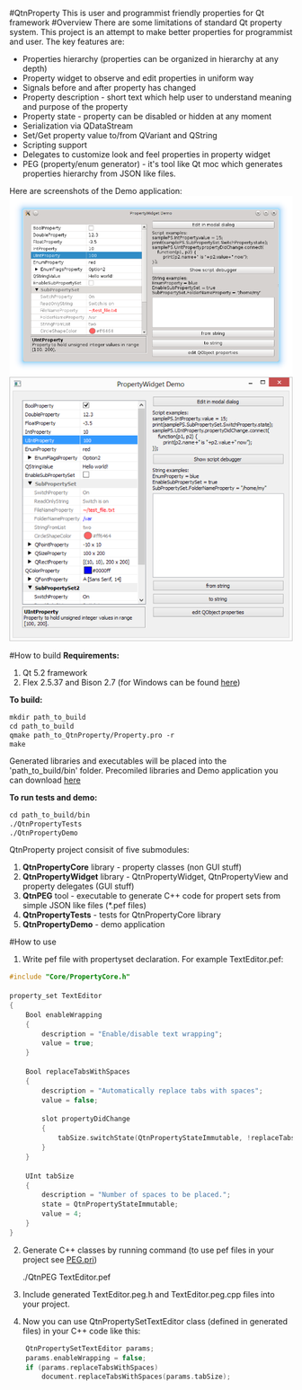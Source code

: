 #QtnProperty
This is user and programmist friendly properties for Qt framework
#Overview
There are some limitations of standard Qt property system.
This project is an attempt to make better properties for programmist and user.
The key features are:

* Properties hierarchy (properties can be organized in hierarchy at any depth)
* Property widget to observe and edit properties in uniform way
* Signals before and after property has changed
* Property description - short text which help user to understand meaning and purpose of the property
* Property state - property can be disabled or hidden at any moment
* Serialization via QDataStream
* Set/Get property value to/from QVariant and QString
* Scripting support
* Delegates to customize look and feel properties in property widget
* PEG (property/enum generator) - it's tool like Qt moc which generates properties hierarchy from JSON like files.

Here are screenshots of the Demo application:
![Demo_screenshot_linux](Docs/img/Demo1.png)
![Demo_screenshot_win](Docs/img/DemoWin.png)

#How to build
**Requirements:**

1. Qt 5.2 framework
2. Flex 2.5.37 and Bison 2.7 (for Windows can be found [here](http://sourceforge.net/projects/winflexbison/))

**To build:**
  
    mkdir path_to_build
    cd path_to_build
    qmake path_to_QtnProperty/Property.pro -r
    make

Generated libraries and executables will be placed into the 'path\_to\_build/bin' folder.
Precomiled libraries and Demo application you can download [here](http://sourceforge.net/projects/qtnproperty/)
  
**To run tests and demo:**

    cd path_to_build/bin
    ./QtnPropertyTests
    ./QtnPropertyDemo

QtnProperty project consisit of five submodules:

1. **QtnPropertyCore** library - property classes (non GUI stuff)
2. **QtnPropertyWidget** library - QtnPropertyWidget, QtnPropertyView and property delegates (GUI stuff)
3. **QtnPEG** tool - executable to generate C++ code for propert sets from simple JSON like files (*.pef files)
4. **QtnPropertyTests** - tests for QtnPropertyCore library
5. **QtnPropertyDemo** - demo application

#How to use

1. Write pef file with propertyset declaration. For example TextEditor.pef:
  
```C++
#include "Core/PropertyCore.h"

property_set TextEditor
{
    Bool enableWrapping
    {
        description = "Enable/disable text wrapping";
        value = true;
    }
    
    Bool replaceTabsWithSpaces
    {
        description = "Automatically replace tabs with spaces";
        value = false;
            
        slot propertyDidChange
        {
            tabSize.switchState(QtnPropertyStateImmutable, !replaceTabsWithSpaces);
        }
    }
    
    UInt tabSize
    {
        description = "Number of spaces to be placed.";
        state = QtnPropertyStateImmutable;
        value = 4;
    }
}
```
    
2. Generate C++ classes by running command (to use pef files in your project see [PEG.pri](PEG.pri))

    ./QtnPEG TextEditor.pef
    
3. Include generated TextEditor.peg.h and TextEditor.peg.cpp files into 
your project.
4. Now you can use QtnPropertySetTextEditor class (defined in generated files) in your C++ code like this:
```C++
    QtnPropertySetTextEditor params;
    params.enableWrapping = false;
    if (params.replaceTabsWithSpaces)
        document.replaceTabsWithSpaces(params.tabSize);
```


